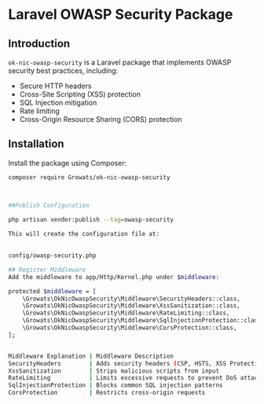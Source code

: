 # Laravel OWASP Security Package

## Introduction
`ok-nic-owasp-security` is a Laravel package that implements OWASP security best practices, including:
- Secure HTTP headers
- Cross-Site Scripting (XSS) protection
- SQL Injection mitigation
- Rate limiting
- Cross-Origin Resource Sharing (CORS) protection

## Installation
Install the package using Composer:

```sh
composer require Growats/ok-nic-owasp-security



##Publish Configuration
 
php artisan vendor:publish --tag=owasp-security 

This will create the configuration file at:

 
config/owasp-security.php

## Register Middleware
Add the middleware to app/Http/Kernel.php under $middleware:

protected $middleware = [
    \Growats\OkNicOwaspSecurity\Middleware\SecurityHeaders::class,
    \Growats\OkNicOwaspSecurity\Middleware\XssSanitization::class,
    \Growats\OkNicOwaspSecurity\Middleware\RateLimiting::class,
    \Growats\OkNicOwaspSecurity\Middleware\SqlInjectionProtection::class,
    \Growats\OkNicOwaspSecurity\Middleware\CorsProtection::class,
];


Middleware Explanation | Middleware	Description
SecurityHeaders	       | Adds security headers (CSP, HSTS, XSS Protection)
XssSanitization	       | Strips malicious scripts from input
RateLimiting	       | Limits excessive requests to prevent DoS attacks
SqlInjectionProtection | Blocks common SQL injection patterns
CorsProtection	       | Restricts cross-origin requests